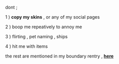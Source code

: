 dont ; 

1 ) **copy my skins** , or any of my social pages 

2 ) boop me repeatively to annoy me 

3 )  flirting , pet naming , ships

4 ) hit me with items 

the rest are mentioned in my boundary rentry , [**here**](https://rentry.co/bosptboundries)
